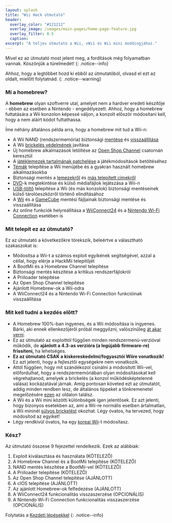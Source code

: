 ```yaml
---
layout: splash
title: "Wii Hack útmutató"
header:
  overlay_color: "#121212"
  overlay_image: /images/main-pages/home-page-feature.jpg
  overlay_filter: 0.5
  caption:
excerpt: "A teljes útmutató a Wii, vWii és Wii mini moddingjához."
---
```


Mivel ez az útmutató most jelent meg, a fordítások még folyamatban vannak. Köszönjük a türelmedet!
{: .notice--info}

Ahhoz, hogy a legtöbbet hozd ki ebből az útmutatóból, olvasd el ezt az oldalt, mielőtt folytatnád.
{: .notice--warning}

### Mi a homebrew?

A **homebrew** olyan szoftverre utal, amelyet nem a hardver eredeti készítője - ebben az esetben a Nintendo - engedélyezett. Ahhoz, hogy a homebrew futtatására a Wii konzolon képessé váljon, a konzolt először módosítani kell, hogy a nem aláírt kódot futtathassa.

Íme néhány általános példa arra, hogy a homebrew mit tud a Wii-n:

+ A Wii NAND (rendszermemória) biztonsági [mentése](bootmii) és [visszaállítása](bootmiirecover)
+ A Wii [brickelés védelmének](priiloader) javítása
+ Új homebrew alkalmazások letöltése az [Open Shop Channel](osc) csatornán keresztül
+ A [játéklemezek tartalmának patchelése](https://wiki.hacks.guide/wiki/Wii:Riivolution) a játékmódosítások betöltéséhez
+ [Témák](themes) telepítése a Wii menüjébe és a gyakran használt homebrew alkalmazásokba
+ Biztonsági mentés a [lemezekről](dump-games) és [más telepített címekről](dump-wads)
+ [DVD](recommended-homebrew#entertainment)-k megtekintése és külső médiafájlok lejátszása a Wii-n
+ [USB-töltő](wii-loaders) telepítése a Wii (és más konzolok) biztonsági mentéseinek külső tárolóeszközről történő elindításához
+ A [Wii](wii-saves) és a [GameCube](gcsaves) mentési fájljainak biztonsági mentése és visszaállítása
+ Az online funkciók helyreállítása a [WiiConnect24](wiiconnect24) és a [Nintendo Wi-Fi Connection](wiimmfi) esetében is

### Mit telepít ez az útmutató?

Ez az útmutató a következőkre törekszik, beleértve a választható szakaszokat is:

+ Módosítsa a Wii-t a számos exploit egyikének segítségével, azzal a céllal, hogy elérje a HackMii telepítőjét
+ A BootMii és a Homebrew Channel telepítése
+ Biztonsági mentés készítése a kritikus rendszerfájlokról
+ A Priiloader telepítése
+ Az Open Shop Channel telepítése
+ Ajánlott Homebrew-ok a Wii-odra
+ A WiiConnect24 és a Nintendo Wi-Fi Connection funkcióinak visszaállítása

### Mit kell tudni a kezdés előtt?

+ A Homebrew 100%-ban ingyenes, és a Wii módosítása is ingyenes. Bárki, aki ennek ellenkezőjéről próbál meggyőzni, valószínűleg [át akar verni](https://hbc.hackmii.com/scam).
+ Ez az útmutató az exploittól függően minden rendszermenü-verzióval működik, de **ajánlott a 4.3-as verzióra (a legújabb firmware-re) frissíteni,** ha lehetséges.
+ **Ez az útmutató CSAK a kiskereskedelmi/fogyasztói Wiire vonatkozik!** Ez azt jelenti, hogy a fejlesztői egységekre nem vonatkozik.
+ Attól függően, hogy mit szándékozol csinálni a módosított Wii-vel, előfordulhat, hogy a rendszermemóriában olyan módosításokat kell végrehajtanod, amelyek a brickelés (a konzol működésképtelenné válása) kockázatával járnak. Amíg pontosan követed ezt az útmutatót, addig minden rendben lesz, de általános tippeket a tönkremenetel megelőzésére [ezen](bricks#brick-prevention) az oldalon találsz.
+ A Wii és a Wii mini közötti különbségek igen jelentősek. Ez azt jelenti, hogy bizonyos esetekben az, ami a Wii-re normális esetben ártalmatlan, a Wii mininél [súlyos brickelést](bricks#wi-fi-brick) okozhat. Légy óvatos, ha tervezed, hogy módosítod az egyiket!
+ Légy rendkívül óvatos, ha egy [koreai Wii](bricks#korean-kiierror-003-brick)-t módosítasz.

### Kész?

Az útmutató összese 9 fejezettel rendelkezik. Ezek az alábbiak:

1. Exploit kiválasztása és használata (KÖTELEZŐ)
1. A Homebrew Channel és a BootMii telepítése (KÖTELEZŐ)
1. NAND mentés készítése a BootMii-vel (KÖTELEZŐ)
1. A Priiloader telepítése (KÖTELEZŐ)
1. Az Open Shop Channel telepítése (AJÁNLOTT)
1. A cIOS telepítése (AJÁNLOTT)
1. Az ajánlott Homebrew-ok felfedezése (AJÁNLOTT)
1. A WiiConnect24 funkcionalitás visszaszerzése (OPCIONÁLIS)
1. A Nintendo Wi-Fi Connection funkcionalitás visszaszerzése (OPCIONÁLIS)

Folytatás a [Kezdeti lépésekkel](get-started)
{: .notice--info}
